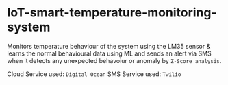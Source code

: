 # IoT-smart-temperature-monitoring-system

Monitors temperature behaviour of the system using the LM35 sensor & learns the normal behavioural data 
using ML and sends an alert via SMS when it detects any unexpected behavoiur or anomaly by `Z-Score analysis`. 

Cloud Service used: `Digital Ocean` 
SMS Service used: `Twilio`
